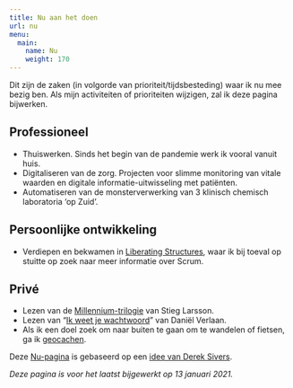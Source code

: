 ```yaml
---
title: Nu aan het doen
url: nu
menu:
  main:
    name: Nu
    weight: 170
---
```

Dit zijn de zaken (in volgorde van prioriteit/tijdsbesteding) waar ik nu mee bezig ben. Als mijn activiteiten of prioriteiten wijzigen, zal ik deze pagina bijwerken.

## Professioneel

- Thuiswerken. Sinds het begin van de pandemie werk ik vooral vanuit huis.
- Digitaliseren van de zorg. Projecten voor slimme monitoring van vitale waarden en digitale informatie-uitwisseling met patiënten.
- Automatiseren van de monsterverwerking van 3 klinisch chemisch laboratoria ‘op Zuid’.

## Persoonlijke ontwikkeling

- Verdiepen en bekwamen in [Liberating Structures](http://liberatingstructures.com/), waar ik bij toeval op stuitte op zoek naar meer informatie over Scrum.

## Privé

- Lezen van de [Millennium-trilogie](https://www.bol.com/nl/p/millennium-1-t-m-3-de-millennium-trilogie/9200000010104594/) van Stieg Larsson.
- Lezen van “[Ik weet je wachtwoord](https://www.bol.com/nl/p/ik-weet-je-wachtwoord/9300000013166484/)” van Daniël Verlaan.
- Als ik een doel zoek om naar buiten te gaan om te wandelen of fietsen, ga ik [geocachen](https://www.geocaching.com/).

Deze [Nu-pagina](http://nownownow.com/about) is gebaseerd op een [idee van Derek Sivers](http://sive.rs/nowff).

*Deze pagina is voor het laatst bijgewerkt op 13 januari 2021.*
